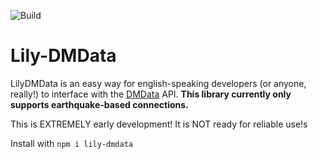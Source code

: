 ![Build](https://github.com/okawaffles/lily-dmdata/actions/workflows/build.yml/badge.svg)
# Lily-DMData
LilyDMData is an easy way for english-speaking developers (or anyone, really!) to interface with the [DMData](https://dmdata.jp) API.
**This library currently only supports earthquake-based connections.**

This is EXTREMELY early development! It is NOT ready for reliable use!s

Install with `npm i lily-dmdata`